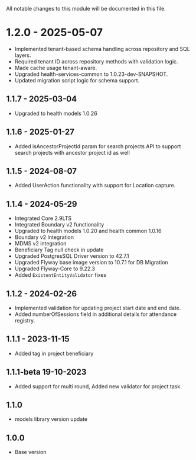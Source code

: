 All notable changes to this module will be documented in this file.

# 1.2.0 - 2025-05-07
* Implemented tenant-based schema handling across repository and SQL layers.
* Required tenant ID across repository methods with validation logic.
* Made cache usage tenant-aware.
* Upgraded health-services-common to 1.0.23-dev-SNAPSHOT.
* Updated migration script logic for schema support.

## 1.1.7 - 2025-03-04
- Upgraded to health models 1.0.26

## 1.1.6 - 2025-01-27
- Added isAncestorProjectId param for search projects API to support search projects with ancestor project id as well

## 1.1.5 - 2024-08-07
- Added UserAction functionality with support for Location capture.

## 1.1.4 - 2024-05-29
- Integrated Core 2.9LTS
- Integrated Boundary v2 functionality
- Upgraded to health models 1.0.20 and health common 1.0.16
- Boundary v2 Integration
- MDMS v2 integration
- Beneficiary Tag null check in update
- Upgraded PostgresSQL Driver version to 42.7.1
- Upgraded Flyway base image version to 10.7.1 for DB Migration
- Upgraded Flyway-Core to 9.22.3
- Added `ExistentEntityValidator` fixes

## 1.1.2 - 2024-02-26
- Implemented validation for updating project start date and end date.
- Added numberOfSessions field in additional details for attendance registry.

## 1.1.1 - 2023-11-15
- Added tag in project beneficiary 

## 1.1.1-beta 19-10-2023
  - Added support for multi round, Added new validator for project task.

## 1.1.0
  - models library version update

## 1.0.0
  - Base version


